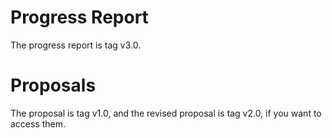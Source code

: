 Progress Report
===============

The progress report is tag v3.0.

Proposals
=========

The proposal is tag v1.0, and the revised proposal is tag v2.0, if you want to
access them.
